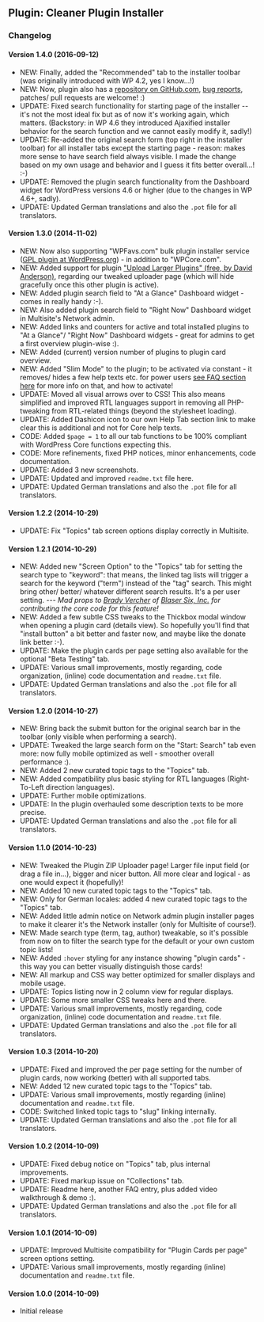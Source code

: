 ## Plugin: Cleaner Plugin Installer

### Changelog


#### Version 1.4.0 (2016-09-12)

* NEW: Finally, added the "Recommended" tab to the installer toolbar (was originally introduced with WP 4.2, yes I know...!)
* NEW: Now, plugin also has a [repository on GitHub.com](https://github.com/deckerweb/cleaner-plugin-installer), [bug reports](https://github.com/deckerweb/cleaner-plugin-installer/issues), patches/ pull requests are welcome! :)
* UPDATE: Fixed search functionality for starting page of the installer -- it's not the most ideal fix but as of now it's working again, which matters. (Backstory: in WP 4.6 they introduced Ajaxified installer behavior for the search function and we cannot easily modify it, sadly!)
* UPDATE: Re-added the original search form (top right in the installer toolbar) for all installer tabs except the starting page - reason: makes more sense to have search field always visible. I made the change based on my own usage and behavior and I guess it fits better overall...! :-)
* UPDATE: Removed the plugin search functionality from the Dashboard widget for WordPress versions 4.6 or higher (due to the changes in WP 4.6+, sadly).
* UPDATE: Updated German translations and also the `.pot` file for all translators.


#### Version 1.3.0 (2014-11-02)

* NEW: Now also supporting "WPFavs.com" bulk plugin installer service ([GPL plugin at WordPress.org](https://wordpress.org/plugins/wpfavs/)) - in addition to "WPCore.com".
* NEW: Added support for plugin ["Upload Larger Plugins" (free, by David Anderson)](https://wordpress.org/plugins/upload-larger-plugins/), regarding our tweaked uploader page (which will hide gracefully once this other plugin is active).
* NEW: Added plugin search field to "At a Glance" Dashboard widget - comes in really handy :-).
* NEW: Also added plugin search field to "Right Now" Dashboard widget in Multisite's Network admin.
* NEW: Added links and counters for active and total installed plugins to "At a Glance"/ "Right Now" Dashboard widgets - great for admins to get a first overview plugin-wise :).
* NEW: Added (current) version number of plugins to plugin card overview.
* NEW: Added "Slim Mode" to the plugin; to be activated via constant - it removes/ hides a few help texts etc. for power users [see FAQ section here](https://wordpress.org/plugins/cleaner-plugin-installer/faq/ "See in FAQ section for more info ...") for more info on that, and how to activate!
* UPDATE: Moved all visual arrows over to CSS! This also means simplified and improved RTL languages support in removing all PHP-tweaking from RTL-related things (beyond the stylesheet loading).
* UPDATE: Added Dashicon icon to our own Help Tab section link to make clear this is additional and not for Core help texts.
* CODE: Added `$page = 1` to all our tab functions to be 100% compliant with WordPress Core functions expecting this.
* CODE: More refinements, fixed PHP notices, minor enhancements, code documentation.
* UPDATE: Added 3 new screenshots.
* UPDATE: Updated and improved `readme.txt` file here.
* UPDATE: Updated German translations and also the `.pot` file for all translators.


#### Version 1.2.2 (2014-10-29)

* UPDATE: Fix "Topics" tab screen options display correctly in Multisite.


#### Version 1.2.1 (2014-10-29)

* NEW: Added new "Screen Option" to the "Topics" tab for setting the search type to "keyword": that means, the linked tag lists will trigger a search for the keyword ("term") instead of the "tag" search. This might bring other/ better/ whatever different search results. It's a per user setting. *--- Mad props to [Brady Vercher](https://profiles.wordpress.org/bradyvercher) of [Blaser Six, Inc.](http://www.blazersix.com/) for contributing the core code for this feature!*
* NEW: Added a few subtle CSS tweaks to the Thickbox modal window when opening a plugin card (details view). So hopefully you'll find that "install button" a bit better and faster now, and maybe like the donate link better :-).
* UPDATE: Make the plugin cards per page setting also available for the optional "Beta Testing" tab.
* UPDATE: Various small improvements, mostly regarding, code organization, (inline) code documentation and `readme.txt` file.
* UPDATE: Updated German translations and also the `.pot` file for all translators.


#### Version 1.2.0 (2014-10-27)

* NEW: Bring back the submit button for the original search bar in the toolbar (only visible when performing a search).
* UPDATE: Tweaked the large search form on the "Start: Search" tab even more: now fully mobile optimized as well - smoother overall performance :).
* NEW: Added 2 new curated topic tags to the "Topics" tab.
* NEW: Added compatibility plus basic styling for RTL languages (Right-To-Left direction languages).
* UPDATE: Further mobile optimizations.
* UPDATE: In the plugin overhauled some description texts to be more precise.
* UPDATE: Updated German translations and also the `.pot` file for all translators.


#### Version 1.1.0 (2014-10-23)

* NEW: Tweaked the Plugin ZIP Uploader page! Larger file input field (or drag a file in...), bigger and nicer button. All more clear and logical - as one would expect it (hopefully)!
* NEW: Added 10 new curated topic tags to the "Topics" tab.
* NEW: Only for German locales: added 4 new curated topic tags to the "Topics" tab.
* NEW: Added little admin notice on Network admin plugin installer pages to make it clearer it's the Network installer (only for Multisite of course!).
* NEW: Made search type (term, tag, author) tweakable, so it's possible from now on to filter the search type for the default or your own custom topic lists!
* NEW: Added `:hover` styling for any instance showing "plugin cards" - this way you can better visually distinguish those cards!
* NEW: All markup and CSS way better optimized for smaller displays and mobile usage.
* UPDATE: Topics listing now in 2 column view for regular displays.
* UPDATE: Some more smaller CSS tweaks here and there.
* UPDATE: Various small improvements, mostly regarding, code organization, (inline) code documentation and `readme.txt` file.
* UPDATE: Updated German translations and also the `.pot` file for all translators.


#### Version 1.0.3 (2014-10-20)

* UPDATE: Fixed and improved the per page setting for the number of plugin cards, now working (better) with all supported tabs.
* NEW: Added 12 new curated topic tags to the "Topics" tab.
* UPDATE: Various small improvements, mostly regarding (inline) documentation and `readme.txt` file.
* CODE: Switched linked topic tags to "slug" linking internally.
* UPDATE: Updated German translations and also the `.pot` file for all translators.


#### Version 1.0.2 (2014-10-09)
* UPDATE: Fixed debug notice on "Topics" tab, plus internal improvements.
* UPDATE: Fixed markup issue on "Collections" tab.
* UPDATE: Readme here, another FAQ entry, plus added video walkthrough & demo :).
* UPDATE: Updated German translations and also the `.pot` file for all translators.


#### Version 1.0.1 (2014-10-09)

* UPDATE: Improved Multisite compatibility for "Plugin Cards per page" screen options setting.
* UPDATE: Various small improvements, mostly regarding (inline) documentation and `readme.txt` file.


#### Version 1.0.0 (2014-10-09)

* Initial release
